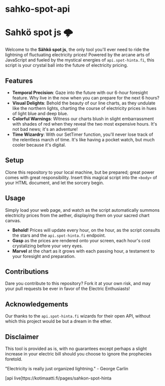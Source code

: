 # sahko-spot-api

# Sahkö spot js 🌩️

Welcome to the **Sähkö spot js**, the only tool you'll ever need to ride the lightning of fluctuating electricity prices! Powered by the arcane arts of JavaScript and fueled by the mystical energies of `api.spot-hinta.fi`, this script is your crystal ball into the future of electricity pricing.

## Features

- **Temporal Precision**: Gaze into the future with our 6-hour foresight feature. Why live in the now when you can prepare for the next 6 hours?
- **Visual Delights**: Behold the beauty of our line charts, as they undulate like the northern lights, charting the course of electricity prices in hues of light blue and deep blue.
- **Colorful Warnings**: Witness our charts blush in slight embarrassment with shades of red when they reveal the two most expensive hours. It's not bad news; it's an adventure!
- **Time Wizardry**: With our SetTimer function, you'll never lose track of the relentless march of time. It's like having a pocket watch, but much cooler because it's digital.

## Setup

Clone this repository to your local machine, but be prepared; great power comes with great responsibility. Insert this magical script into the `<body>` of your HTML document, and let the sorcery begin.

## Usage

Simply load your web page, and watch as the script automatically summons electricity prices from the aether, displaying them on your sacred chart canvas.

- **Behold!** Prices will update every hour, on the hour, as the script consults the stars and the `api.spot-hinta.fi` endpoint.
- **Gasp** as the prices are rendered onto your screen, each hour's cost crystalizing before your very eyes.
- **Marvel** at the chart as it grows with each passing hour, a testament to your foresight and preparation.

## Contributions

Dare you contribute to this repository? Fork it at your own risk, and may your pull requests be ever in favor of the Electric Enthusiasts!

## Acknowledgements

Our thanks to the `api.spot-hinta.fi` wizards for their open API, without which this project would be but a dream in the ether.

## Disclaimer

This tool is provided as is, with no guarantees except perhaps a slight increase in your electric bill should you choose to ignore the prophecies foretold.

"Electricity is really just organized lightning." - George Carlin

[api live]ttps://kotimaatti.fi/pages/sahkon-spot-hinta
